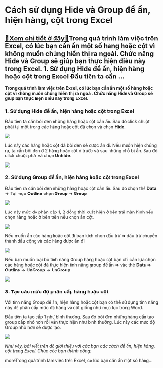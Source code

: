 Cách sử dụng Hide và Group để ẩn, hiện hàng, cột trong Excel
============================================================

[:gift:Xem chi tiết ở đây:gift:](https://hddtvn.com/cach-su-dung-hide-va-group-de-an-hien-hang-cot-trong-excel/)Trong quá trình làm việc trên Excel, có lúc bạn cần ẩn một số hàng hoặc cột vì không muốn chúng hiển thị ra ngoài. Chức năng Hide và Group sẽ giúp bạn thực hiện điều này trong Excel. 1. Sử dụng Hide để ẩn, hiện hàng hoặc cột trong Excel Đầu tiên ta cần …
--------------------------------------------------------------------------------------------------------------------------------------------------------------------------------------------------------------------------------------------------------------

**Trong quá trình làm việc trên Excel, có lúc bạn cần ẩn một số hàng hoặc cột vì không muốn chúng hiển thị ra ngoài. Chức năng Hide và Group sẽ giúp bạn thực hiện điều này trong Excel.**


### 1. Sử dụng Hide để ẩn, hiện hàng hoặc cột trong Excel


Đầu tiên ta cần bôi đen những hàng hoặc cột cần ẩn. Sau đó click chuột phải tại một trong các hàng hoặc cột đã chọn và chọn **Hide**.


[![](https://hddtvn.com/wp-content/uploads/2021/01/eILu61K.png)](https://hddtvn.com/wp-content/uploads/2021/01/eILu61K.png)


Lúc này các hàng hoặc cột đã bôi đen sẽ được ẩn đi. Nếu muốn hiện chúng ra, ta cần bôi đen ở 2 hàng hoặc cột ở trước và sau những chỗ bị ẩn. Sau đó click chuột phải và chọn **Unhide**.


![](https://hddtvn.com/wp-content/uploads/2021/01/r22LaCg.png)


### 2. Sử dụng Group để ẩn, hiện hàng hoặc cột trong Excel


Đầu tiên ra cần bôi đen những hàng hoặc cột cần ẩn. Sau đó chọn thẻ **Data** => Tại mục **Outline** chọn **Group** => **Group**


![](https://hddtvn.com/wp-content/uploads/2021/01/0sjHXrR.png)


Lúc này mức độ phân cấp 1, 2 đồng thời xuất hiện ở bên trái màn hình nếu chọn hàng hoặc ở bên trên nếu chọn ẩn cột.


![](https://hddtvn.com/wp-content/uploads/2021/01/YiZF2eD.png)


Nếu muốn ẩn các hàng hoặc cột đi bạn kích chọn dấu trừ => dấu trừ chuyển thành dấu cộng và các hàng được ẩn đi


![](https://hddtvn.com/wp-content/uploads/2021/01/0J9FBBe.png)


Nếu bạn muốn loại bỏ tính năng Group hàng hoặc cột bạn chỉ cần lựa chọn các hàng hoặc cột đã thực hiện tính năng group để ẩn => vào thẻ **Data** => **Outline** => **UnGroup** => **UnGroup**


![](https://hddtvn.com/wp-content/uploads/2021/01/QH9PMIN.png)


### 3. Tạo các mức độ phân cấp hàng hoặc cột


Với tính năng Group để ẩn, hiện hàng hoặc cột bạn có thể sử dụng tính năng này để phân cấp mức độ hàng và cột giống như mục lục trong Word.


Đầu tiên ta tạo cấp 1 như bình thường. Sau đó bôi đen những hàng cần tạo group cấp nhỏ hơn rồi vẫn thực hiện như bình thường. Lúc này các mức độ Group nhỏ hơn sẽ được tạo.


![](https://hddtvn.com/wp-content/uploads/2021/01/ZCROynD.png)


*Như vậy, bài viết trên đã giới thiệu với các bạn các cách để ẩn, hiện hàng, cột trong Excel. Chúc các bạn thành công!*


moreTrong quá trình làm việc trên Excel, có lúc bạn cần ẩn một số hàng…

